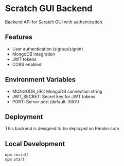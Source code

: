 # Scratch GUI Backend

Backend API for Scratch GUI with authentication.

## Features
- User authentication (signup/signin)
- MongoDB integration
- JWT tokens
- CORS enabled

## Environment Variables
- MONGODB_URI: MongoDB connection string
- JWT_SECRET: Secret key for JWT tokens
- PORT: Server port (default: 3001)

## Deployment
This backend is designed to be deployed on Render.com

## Local Development
```bash
npm install
npm start
```